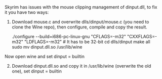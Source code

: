 Skyrim has issues with the mouse clipping management of dinput.dll, to fix it you have two ways:

1) Download mouse.c and overwrite dlls/dinput/mouse.c (you need to clone the Wine repo), then configure, compile and copy the result.
	
	./configure --build=i686-pc-linux-gnu "CFLAGS=-m32" "CXXFLAGS=-m32" "LDFLAGS=-m32" # It has to be 32-bit
	cd dlls/dinput
	make all
	sudo mv dinput.dll.so /usr/lib/wine

Now open wine and set dinput = builtin

2) Download dinput.dll.so and copy it in /usr/lib/wine (overwrite the old one), set dinput = builtin
